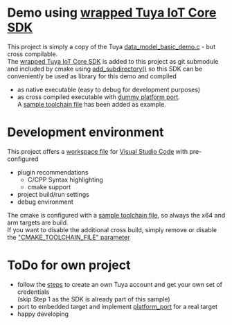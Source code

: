 # Demo using [wrapped Tuya IoT Core SDK](https://github.com/gcopoix/tuya-iot-core-sdk)

This project is simply a copy of the Tuya [data_model_basic_demo.c](https://github.com/tuya/tuya-iot-core-sdk/tree/main/examples/data_model_basic_demo) - but cross compilable. \
The [wrapped Tuya IoT Core SDK](https://github.com/gcopoix/tuya-iot-core-sdk) is added to this project as git submodule and included by cmake using [add_subdirectory()](CMakeLists.txt#L38) so this SDK can be conveniently be used as library for this demo and compiled

- as native executable (easy to debug for development purposes)
- as cross compiled executable with [dummy platform port](src/platform/dummy). \
  A [sample toolchain file](cmake/gcc-arm-none-eabi.cmake) has been added as example.


# Development environment
This project offers a [workspace file](.vscode/tuya-iot-core-example.code-workspace) for [Visual Studio Code](https://code.visualstudio.com) with pre-configured

- plugin recommendations
   - C/CPP Syntax highlighting
   - cmake support
- project build/run settings
- debug environment

The cmake is configured with a [sample toolchain file](cmake/gcc-arm-none-eabi.cmake), so always the x64 and arm targets are build. \
If you want to disable the additional cross build, simply remove or disable the ["CMAKE_TOOLCHAIN_FILE" parameter](.vscode/tuya-iot-core-example.code-workspace#L40)

# ToDo for own project
- follow the [steps](https://developer.tuya.com/en/docs/iot/link-sdk?id=Kaiuyfihfgkr5#title-3-Step%202%3A%20Configure%20device%20information) to create an own Tuya account and get your own set of credentials \
  (skip Step 1 as the SDK is already part of this sample)
- port to embedded target and implement [platform_port](src/platform) for a real target
- happy developing
